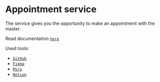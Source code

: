 # **Appointment service**

The service gives you the opportunity to make an appointment with the master.

Read documentation [`here`](./documentation/README.md "Documentation")

Used tools:
 
- [`GitHub`](https://github.com/ "GitHub")
- [`Figma`](https://www.figma.com/ "Figma")
- [`Miro`](https://miro.com/ "Miro")
- [`Notion`](https://www.notion.so/ "Notion")
